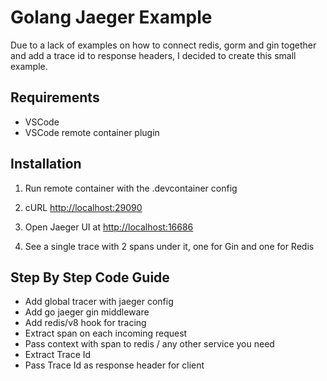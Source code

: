 # Golang Jaeger Example

Due to a lack of examples on how to connect redis, gorm and gin together and add a trace id to response headers, I decided to create this small example.

## Requirements

- VSCode
- VSCode remote container plugin

## Installation

1. Run remote container with the .devcontainer config

2. cURL <http://localhost:29090>

3. Open Jaeger UI at <http://localhost:16686>

4. See a single trace with 2 spans under it, one for Gin and one for Redis

## Step By Step Code Guide

- Add global tracer with jaeger config
- Add go jaeger gin middleware
- Add redis/v8 hook for tracing
- Extract span on each incoming request
- Pass context with span to redis / any other service you need
- Extract Trace Id
- Pass Trace Id as response header for client
